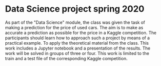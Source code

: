 # Data Science project spring 2020
As part of the "Data Science" module, the class was given the task of making a prediction for the price of used cars. The aim is to make as accurate a prediction as possible for the price in a Kaggle competition. The participants should learn how to approach such a project by means of a practical example. To apply the theoretical material from the class. This work includes a Jupyter notebook and a presentation of the results. The work will be solved in groups of three or four. This work is limited to the train and a test file of the corresponding Kaggle competition.
